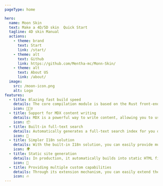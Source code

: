```yaml
---
pageType: home

hero:
  name: Moon Skin
  text: Make a 4D/5D skin  Quick Start
  tagline: 4D skin Manual
  actions:
    - theme: brand
      text: Start
      link: /start/
    - theme: alt
      text: Github
      link: https://github.com/Mentha-mc/Monn-Skin/
    - theme: alt
      text: About US
      link: /about/
  image:
    src: /moon-icon.png
    alt: Logo
features:
  - title: Blazing fast build speed
    details: The core compilation module is based on the Rust front-end toolchain, providing a more ultimate development experience.
    icon: 🏃🏻‍♀️ 
  - title: Support for MDX content writing
    details: MDX is a powerful way to write content, allowing you to use React components in Markdown.
    icon: 📦
  - title: Built-in full-text search
    details: Automatically generates a full-text search index for you during construction, providing out-of-the-box full-text search capabilities.
    icon: 🎨
  - title: Simpler I18n solution
    details: With the built-in I18n solution, you can easily provide multi-language support for documents or components.
    icon: 🌍
  - title: Static site generation
    details: In production, it automatically builds into static HTML files, which can be easily deployed anywhere.
    icon: 🌈
  - title: Providing multiple custom capabilities
    details: Through its extension mechanism, you can easily extend theme UI and build process.
    icon: 🔥
---
```

